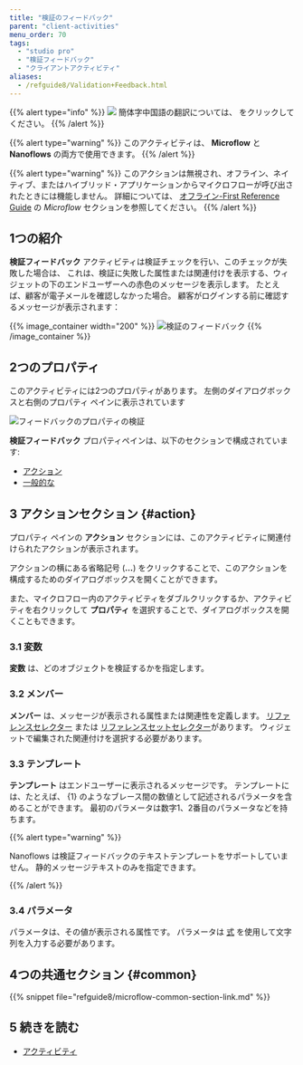 ```yaml
---
title: "検証のフィードバック"
parent: "client-activities"
menu_order: 70
tags:
  - "studio pro"
  - "検証フィードバック"
  - "クライアントアクティビティ"
aliases:
  - /refguide8/Validation+Feedback.html
---
```


{{% alert type="info" %}}
<img src="attachments/chinese-translation/china.png" style="display: inline-block; margin: 0" /> 簡体字中国語の翻訳については、 [<unk> <unk> <unk>](https://cdn.mendix.tencent-cloud.com/documentation/refguide8/validation-feedback.pdf) をクリックしてください。
{{% /alert %}}

{{% alert type="warning" %}}
このアクティビティは、 **Microflow** と **Nanoflows** の両方で使用できます。
{{% /alert %}}

{{% alert type="warning" %}}
このアクションは無視され、オフライン、ネイティブ、またはハイブリッド・アプリケーションからマイクロフローが呼び出されたときには機能しません。 詳細については、 [オフライン-First Reference Guide](offline-first#microflows) の *Microflow* セクションを参照してください。
{{% /alert %}}

## 1つの紹介

**検証フィードバック** アクティビティは検証チェックを行い、このチェックが失敗した場合は、 これは、検証に失敗した属性または関連付けを表示する、ウィジェットの下のエンドユーザーへの赤色のメッセージを表示します。 たとえば、顧客が電子メールを確認しなかった場合。 顧客がログインする前に確認するメッセージが表示されます：

{{% image_container width="200" %}}
![検証のフィードバック](attachments/client-activities/validation-feedback.png)
{{% /image_container %}}

## 2つのプロパティ

このアクティビティには2つのプロパティがあります。 左側のダイアログボックスと右側のプロパティ ペインに表示されています

![フィードバックのプロパティの検証](attachments/client-activities/validation-feedback-properties.png)

**検証フィードバック** プロパティペインは、以下のセクションで構成されています:

* [アクション](#action)
* [一般的な](#common)

## 3 アクションセクション {#action}

プロパティ ペインの **アクション** セクションには、このアクティビティに関連付けられたアクションが表示されます。

アクションの横にある省略記号 (**…**) をクリックすることで、このアクションを構成するためのダイアログボックスを開くことができます。

また、マイクロフロー内のアクティビティをダブルクリックするか、アクティビティを右クリックして **プロパティ** を選択することで、ダイアログボックスを開くこともできます。

### 3.1 変数

**変数** は、どのオブジェクトを検証するかを指定します。

### 3.2 メンバー

**メンバー** は、メッセージが表示される属性または関連性を定義します。 [リファレンスセレクター](reference-selector) または [リファレンスセットセレクター](reference-set-selector)があります。 ウィジェットで編集された関連付けを選択する必要があります。

### 3.3 テンプレート

**テンプレート** はエンドユーザーに表示されるメッセージです。 テンプレートには、たとえば、 {1} のようなブレース間の数値として記述されるパラメータを含めることができます。 最初のパラメータは数字1、2番目のパラメータなどを持ちます。

{{% alert type="warning" %}}

Nanoflows は検証フィードバックのテキストテンプレートをサポートしていません。 静的メッセージテキストのみを指定できます。

{{% /alert %}}

### 3.4 パラメータ

パラメータは、その値が表示される属性です。 パラメータは [式](expressions) を使用して文字列を入力する必要があります。

## 4つの共通セクション {#common}

{{% snippet file="refguide8/microflow-common-section-link.md" %}}

## 5 続きを読む

* [アクティビティ](アクティビティ)